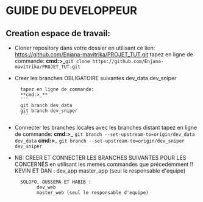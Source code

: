 
# GUIDE DU DEVELOPPEUR

## Creation espace de travail:

+ Cloner repository dans votre dossier en utilisant ce lien:
	       https://github.com/Enjana-mavitrika/PROJET_TUT.git
	       tapez en ligne de commande:
	       **cmd:>_**`git clone https://github.com/Enjana-mavitrika/PROJET_TUT.git`


+ Creer les branches OBLIGATOIRE suivantes
	  	dev_data
		dev_sniper

		tapez en ligne de commande:
		**cmd:>_** 
		```
		git branch dev_data 
		git branch dev_sniper
		```


+ Connecter les branches locales avec les branches distant
	  	tapez en ligne de commande:
		**cmd:>_** `git branch --set-upstream-to=origin/dev_data dev_data`
	  	**cmd:>_** `git branch --set-upstream-to=origin/dev_sniper dev_sniper`


+ NB: CREER ET CONNECTER LES BRANCHES SUIVANTES POUR LES CONCERNÉS en utilisant les memes commandes que précedemment !!
	    KEVIN ET DAN :
	    	  dev_app
	    	  master_app (seul le responsable d'equipe)

	    SOLOFO, OUSSEMA ET HABIB :
	    	  dev_web
	    	  master_web (seul le responsable d'equipe)


	
